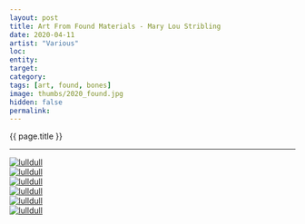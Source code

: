 ```yaml
---
layout: post
title: Art From Found Materials - Mary Lou Stribling
date: 2020-04-11
artist: "Various"
loc: 
entity: 
target: 
category: 
tags: [art, found, bones]
image: thumbs/2020_found.jpg
hidden: false
permalink:
---
```




<div class="highlight2">{{ page.title }}</div>

---



<div class="post_image">
	<a href="{{ site.baseurl }}/images/posts/2020_found/001.jpg" target="_blank">
	<img src="{{ site.baseurl }}/images/posts/2020_found/001.jpg" alt="lulldull"></a>
</div>

<div class="post_image">
	<a href="{{ site.baseurl }}/images/posts/2020_found/002.jpg" target="_blank">
	<img src="{{ site.baseurl }}/images/posts/2020_found/002.jpg" alt="lulldull"></a>
</div>

<div class="post_image">
	<a href="{{ site.baseurl }}/images/posts/2020_found/003.jpg" target="_blank">
	<img src="{{ site.baseurl }}/images/posts/2020_found/003.jpg" alt="lulldull"></a>
</div>

<div class="post_image">
	<a href="{{ site.baseurl }}/images/posts/2020_found/004.jpg" target="_blank">
	<img src="{{ site.baseurl }}/images/posts/2020_found/004.jpg" alt="lulldull"></a>
</div>


<div class="post_image">
	<a href="{{ site.baseurl }}/images/posts/2020_found/005.jpg" target="_blank">
	<img src="{{ site.baseurl }}/images/posts/2020_found/005.jpg" alt="lulldull"></a>
</div>

<div class="post_image">
	<a href="{{ site.baseurl }}/images/posts/2020_found/006.jpg" target="_blank">
	<img src="{{ site.baseurl }}/images/posts/2020_found/006.jpg" alt="lulldull"></a>
</div>

